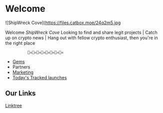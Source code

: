 # Welcome

![ShipWreck Cove](https://files.catbox.moe/24q2m5.jpg

Welcome *ShipWreck Cove*
Looking to find and share legit projects | Catch up on crypto news | Hang out with fellow crypto enthusiast, then you're in the right place 
             
              🏴‍☠️🏴‍☠️🏴‍☠️🏴‍☠️🏴‍☠️🏴‍☠️🏴‍☠️🏴‍☠️


- [Gems](gems/) 
- Partners
- [Marketing](marketing/)
- [Today's Tracked launches](today/)

## Our Links
[Linktree](buttonurl://https://linktr.ee/shipwreckc0ve)

